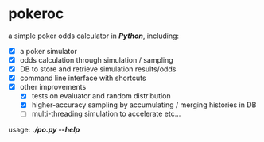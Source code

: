 # pokeroc
a simple poker odds calculator in **_Python_**, including:
  - [x] a poker simulator
  - [x] odds calculation through simulation / sampling
  - [x] DB to store and retrieve simulation results/odds
  - [x] command line interface with shortcuts
  - [x] other improvements 
    - [x] tests on evaluator and random distribution
    - [x] higher-accuracy sampling by accumulating / merging histories in DB 
    - [ ] multi-threading simulation to accelerate etc...

usage: **_./po.py --help_**
